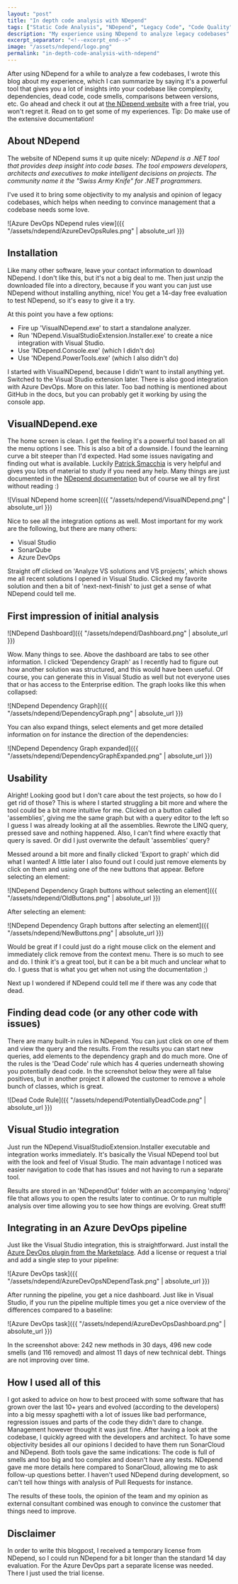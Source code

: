 ```yaml
---
layout: "post"
title: "In depth code analysis with NDepend"
tags: ["Static Code Analysis", "NDepend", "Legacy Code", "Code Quality", "Software Analysis", "Code Metrics", "Technical Debt", "Refactoring", "Software Engineering", "Code Review", "Architecture Analysis", "Dependency Analysis", "Code Coverage", "Performance Analysis", "Software Maintenance", "Quality Assurance", "Development Tools", "Code Inspection", "Software Testing", "Best Practices"]
description: "My experience using NDepend to analyze legacy codebases"
excerpt_separator: "<!--excerpt_end-->"
image: "/assets/ndepend/logo.png"
permalink: "in-depth-code-analysis-with-ndepend"
---
```


After using NDepend for a while to analyze a few codebases, I wrote this blog about my experience, which I can summarize by saying it's a powerful tool that gives you a lot of insights into your codebase like complexity, dependencies, dead code, code smells, comparisons between versions, etc. Go ahead and check it out at [the NDepend website](https://www.ndepend.com/) with a free trial, you won't regret it. Read on to get some of my experiences. Tip: Do make use of the extensive documentation!<!--excerpt_end-->

## About NDepend

The website of NDepend sums it up quite nicely: _NDepend is a .NET tool that provides deep insight into code bases. The tool empowers developers, architects and executives to make intelligent decisions on projects. The community name it the "Swiss Army Knife" for .NET programmers._

I've used it to bring some objectivity to my analysis and opinion of legacy codebases, which helps when needing to convince management that a codebase needs some love.

![Azure DevOps NDepend rules view]({{ "/assets/ndepend/AzureDevOpsRules.png" | absolute_url }})

## Installation

Like many other software, leave your contact information to download NDepend. I don't like this, but it's not a big deal to me. Then just unzip the downloaded file into a directory, because if you want you can just use NDepend without installing anything, nice! You get a 14-day free evaluation to test NDepend, so it's easy to give it a try.

At this point you have a few options:

* Fire up 'VisualNDepend.exe' to start a standalone analyzer.
* Run 'NDepend.VisualStudioExtension.Installer.exe' to create a nice integration with Visual Studio.
* Use 'NDepend.Console.exe' (which I didn't do)
* Use 'NDepend.PowerTools.exe' (which I also didn't do)

I started with VisualNDepend, because I didn't want to install anything yet. Switched to the Visual Studio extension later. There is also good integration with Azure DevOps. More on this later.
Too bad nothing is mentioned about GitHub in the docs, but you can probably get it working by using the console app.

## VisualNDepend.exe

The home screen is clean. I get the feeling it's a powerful tool based on all the menu options I see. This is also a bit of a downside. I found the learning curve a bit steeper than I'd expected. Had some issues navigating and finding out what is available. Luckily [Patrick Smacchia](https://blog.ndepend.com/author/psmacchia) is very helpful and gives you lots of material to study if you need any help. Many things are just documented in the [NDepend documentation](https://www.ndepend.com/docs/getting-started-with-ndepend) but of course we all try first without reading :)

![Visual NDepend home screen]({{ "/assets/ndepend/VisualNDepend.png" | absolute_url }})

Nice to see all the integration options as well. Most important for my work are the following, but there are many others:

* Visual Studio
* SonarQube
* Azure DevOps

Straight off clicked on 'Analyze VS solutions and VS projects', which shows me all recent solutions I opened in Visual Studio. Clicked my favorite solution and then a bit of 'next-next-finish' to just get a sense of what NDepend could tell me.

## First impression of initial analysis

![NDepend Dashboard]({{ "/assets/ndepend/Dashboard.png" | absolute_url }})

Wow. Many things to see. Above the dashboard are tabs to see other information. I clicked 'Dependency Graph' as I recently had to figure out how another solution was structured, and this would have been useful. Of course, you can generate this in Visual Studio as well but not everyone uses that or has access to the Enterprise edition. The graph looks like this when collapsed:

![NDepend Dependency Graph]({{ "/assets/ndepend/DependencyGraph.png" | absolute_url }})

You can also expand things, select elements and get more detailed information on for instance the direction of the dependencies:

![NDepend Dependency Graph expanded]({{ "/assets/ndepend/DependencyGraphExpanded.png" | absolute_url }})

## Usability

Alright! Looking good but I don't care about the test projects, so how do I get rid of those? This is where I started struggling a bit more and where the tool could be a bit more intuitive for me. Clicked on a button called 'assemblies', giving me the same graph but with a query editor to the left so I guess I was already looking at all the assemblies. Rewrote the LINQ query, pressed save and nothing happened. Also, I can't find where exactly that query is saved. Or did I just overwrite the default 'assemblies' query?

Messed around a bit more and finally clicked 'Export to graph' which did what I wanted! A little later I also found out I could just remove elements by click on them and using one of the new buttons that appear. Before selecting an element:

![NDepend Dependency Graph buttons without selecting an element]({{ "/assets/ndepend/OldButtons.png" | absolute_url }})

After selecting an element:

![NDepend Dependency Graph buttons after selecting an element]({{ "/assets/ndepend/NewButtons.png" | absolute_url }})

Would be great if I could just do a right mouse click on the element and immediately click remove from the context menu. There is so much to see and do. I think it's a great tool, but it can be a bit much and unclear what to do. I guess that is what you get when not using the documentation ;)

Next up I wondered if NDepend could tell me if there was any code that dead.

## Finding dead code (or any other code with issues)

There are many built-in rules in NDepend. You can just click on one of them and view the query and the results. From the results you can start new queries, add elements to the dependency graph and do much more. One of the rules is the 'Dead Code' rule which has 4 queries underneath showing you potentially dead code. In the screenshot below they were all false positives, but in another project it allowed the customer to remove a whole bunch of classes, which is great.

![Dead Code Rule]({{ "/assets/ndepend/PotentiallyDeadCode.png" | absolute_url }})

## Visual Studio integration

Just run the NDepend.VisualStudioExtension.Installer executable and integration works immediately. It's basically the Visual NDepend tool but with the look and feel of Visual Studio. The main advantage I noticed was easier navigation to code that has issues and not having to run a separate tool.

Results are stored in an 'NDependOut' folder with an accompanying 'ndproj' file that allows you to open the results later to continue. Or to run multiple analysis over time allowing you to see how things are evolving. Great stuff!

## Integrating in an Azure DevOps pipeline

Just like the Visual Studio integration, this is straightforward. Just install the [Azure DevOps plugin from the Marketplace](https://marketplace.visualstudio.com/items?itemName=ndepend.ndependextension). Add a license or request a trial and add a single step to your pipeline:

![Azure DevOps task]({{ "/assets/ndepend/AzureDevOpsNDependTask.png" | absolute_url }})

After running the pipeline, you get a nice dashboard. Just like in Visual Studio, if you run the pipeline multiple times you get a nice overview of the differences compared to a baseline:

![Azure DevOps task]({{ "/assets/ndepend/AzureDevOpsDashboard.png" | absolute_url }})

In the screenshot above: 242 new methods in 30 days, 496 new code smells (and 116 removed) and almost 11 days of new technical debt. Things are not improving over time.

## How I used all of this

I got asked to advice on how to best proceed with some software that has grown over the last 10+ years and evolved (according to the developers) into a big messy spaghetti with a lot of issues like bad performance, regression issues and parts of the code they didn't dare to change. Management however thought it was just fine. After having a look at the codebase, I quickly agreed with the developers and architect. To have some objectivity besides all our opinions I decided to have them run SonarCloud and NDepend. Both tools gave the same indications: The code is full of smells and too big and too complex and doesn't have any tests. NDepend gave me more details here compared to SonarCloud, allowing me to ask follow-up questions better. I haven't used NDepend during development, so can't tell how things with analysis of Pull Requests for instance.

The results of these tools, the opinion of the team and my opinion as external consultant combined was enough to convince the customer that things need to improve.

## Disclaimer

In order to write this blogpost, I received a temporary license from NDepend, so I could run NDepend for a bit longer than the standard 14 day evaluation. For the Azure DevOps part a separate license was needed. There I just used the trial license.
